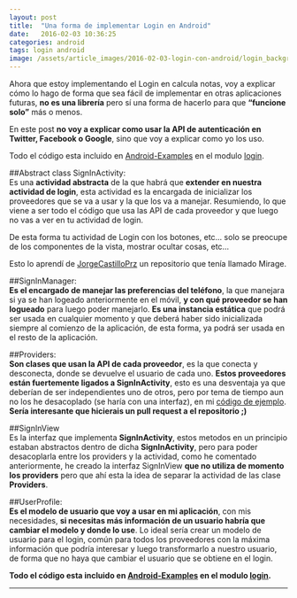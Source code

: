 ```yaml
---
layout: post
title:  "Una forma de implementar Login en Android"
date:   2016-02-03 10:36:25
categories: android
tags: login android
image: /assets/article_images/2016-02-03-login-con-android/login_background.jpg
---
```


Ahora que estoy implementando el Login en calcula notas, voy a explicar cómo lo hago de forma que sea fácil de implementar en otras aplicaciones futuras, **no es una librería** pero sí una forma de hacerlo para que __“funcione solo”__ más o menos.

En este post **no voy a explicar como usar la API de autenticación en Twitter, Facebook o Google**, sino que voy a explicar como yo los uso.

Todo el código esta incluido en [Android-Examples][2] en el modulo [login][3].

##Abstract class SignInActivity:
</br>
Es una __actividad abstracta__ de la que habrá que **extender en nuestra actividad de login**, esta actividad es la encargada de inicializar los proveedores que se va a usar y la que los va a manejar. Resumiendo, lo que viene a ser todo el código que usa las API de cada proveedor y que luego no vas a ver en tu actividad de login.
 
De esta forma tu actividad de Login con los botones, etc… solo se preocupe de los componentes de la vista, mostrar ocultar cosas, etc…

Esto lo aprendí de [JorgeCastilloPrz][1] un repositorio que tenía llamado Mirage.

##SignInManager:
</br>
**Es el encargado de manejar las preferencias del teléfono**, la que manejara si ya se han logeado anteriormente en el móvil, **y con qué proveedor se han logueado** para luego poder manejarlo. __Es una instancia estática__ que podrá ser usada en cualquier momento y que deberá haber sido inicializada siempre al comienzo de la aplicación, de esta forma, ya podrá ser usada en el resto de la aplicación.

##Providers:
</br>
**Son clases que usan la API de cada proveedor**, es la que conecta y desconecta, donde se devuelve el usuario de cada uno. 
__Estos proveedores están fuertemente ligados a SignInActivity__, esto es una desventaja ya que deberían de ser independientes uno de otros, pero por tema de tiempo aun no los he desacoplado (se haría con una interfaz), en mi [código de ejemplo][2]. **Sería interesante que hicierais un pull request a el repositorio ;)**

##SignInView
</br>
Es la interfaz que implementa __SignInActivity__, estos metodos en un principio estaban abstractos dentro de dicha __SignInActivity__, pero para poder desacoplarla entre los providers y la actividad, como he comentado anteriormente, he creado la interfaz SignInView **que no utiliza de momento los providers** pero que ahí esta la idea de separar la actividad de las clase __Providers__.

##UserProfile:
</br>
**Es el modelo de usuario que voy a usar en mi aplicación**, con mis necesidades, __si necesitas más información de un usuario habría que cambiar el modelo y donde lo use__. Lo ideal sería crear un modelo de usuario para el login, común para todos los proveedores con la máxima información que podría interesar y luego transformarlo a nuestro usuario, de forma que no haya que cambiar el usuario que se obtiene en el login.


**Todo el código esta incluido en [Android-Examples][2] en el modulo [login][3].**


----------------

[2]: https://github.com/tonilopezmr/Android-Examples
[3]: https://github.com/tonilopezmr/Android-Examples/tree/master/navigationview
[1]: https://github.com/JorgeCastilloPrz